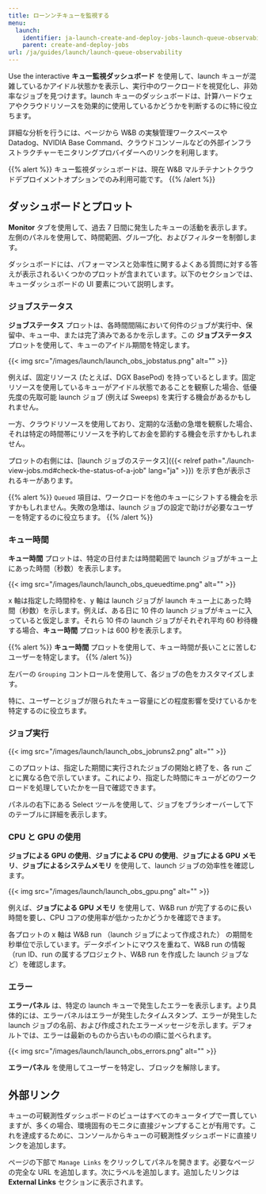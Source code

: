 ```yaml
---
title: ローンンチキューを監視する
menu:
  launch:
    identifier: ja-launch-create-and-deploy-jobs-launch-queue-observability
    parent: create-and-deploy-jobs
url: /ja/guides/launch/launch-queue-observability
---
```


Use the interactive **キュー監視ダッシュボード** を使用して、launch キューが混雑しているかアイドル状態かを表示し、実行中のワークロードを視覚化し、非効率なジョブを見つけます。launch キューのダッシュボードは、計算ハードウェアやクラウドリソースを効果的に使用しているかどうかを判断するのに特に役立ちます。

詳細な分析を行うには、ページから W&B の実験管理ワークスペースや Datadog、NVIDIA Base Command、クラウドコンソールなどの外部インフラストラクチャーモニタリングプロバイダーへのリンクを利用します。

{{% alert %}}
キュー監視ダッシュボードは、現在 W&B マルチテナントクラウドデプロイメントオプションでのみ利用可能です。
{{% /alert %}}

## ダッシュボードとプロット
**Monitor** タブを使用して、過去 7 日間に発生したキューの活動を表示します。左側のパネルを使用して、時間範囲、グループ化、およびフィルターを制御します。

ダッシュボードには、パフォーマンスと効率性に関するよくある質問に対する答えが表示されるいくつかのプロットが含まれています。以下のセクションでは、キューダッシュボードの UI 要素について説明します。

### ジョブステータス
**ジョブステータス** プロットは、各時間間隔において何件のジョブが実行中、保留中、キュー中、または完了済みであるかを示します。この **ジョブステータス** プロットを使用して、キューのアイドル期間を特定します。

{{< img src="/images/launch/launch_obs_jobstatus.png" alt="" >}}

例えば、固定リソース (たとえば、DGX BasePod) を持っているとします。固定リソースを使用しているキューがアイドル状態であることを観察した場合、低優先度の先取可能 launch ジョブ (例えば Sweeps) を実行する機会があるかもしれません。

一方、クラウドリソースを使用しており、定期的な活動の急増を観察した場合、それは特定の時間帯にリソースを予約してお金を節約する機会を示すかもしれません。

プロットの右側には、[launch ジョブのステータス]({{< relref path="./launch-view-jobs.md#check-the-status-of-a-job" lang="ja" >}}) を示す色が表示されるキーがあります。

{{% alert %}}
`Queued` 項目は、ワークロードを他のキューにシフトする機会を示すかもしれません。失敗の急増は、launch ジョブの設定で助けが必要なユーザーを特定するのに役立ちます。
{{% /alert %}}

### キュー時間

**キュー時間** プロットは、特定の日付または時間範囲で launch ジョブがキュー上にあった時間（秒数）を表示します。

{{< img src="/images/launch/launch_obs_queuedtime.png" alt="" >}}

x 軸は指定した時間枠を、y 軸は launch ジョブが launch キュー上にあった時間（秒数）を示します。例えば、ある日に 10 件の launch ジョブがキューに入っていると仮定します。それら 10 件の launch ジョブがそれぞれ平均 60 秒待機する場合、**キュー時間** プロットは 600 秒を表示します。

{{% alert %}}
**キュー時間** プロットを使用して、キュー時間が長いことに苦しむユーザーを特定します。
{{% /alert %}}

左バーの `Grouping` コントロールを使用して、各ジョブの色をカスタマイズします。

特に、ユーザーとジョブが限られたキュー容量にどの程度影響を受けているかを特定するのに役立ちます。

### ジョブ実行

{{< img src="/images/launch/launch_obs_jobruns2.png" alt="" >}}

このプロットは、指定した期間に実行されたジョブの開始と終了を、各 run ごとに異なる色で示しています。これにより、指定した時間にキューがどのワークロードを処理していたかを一目で確認できます。

パネルの右下にある Select ツールを使用して、ジョブをブラシオーバーして下のテーブルに詳細を表示します。

### CPU と GPU の使用
**ジョブによる GPU の使用**、**ジョブによる CPU の使用**、**ジョブによる GPU メモリ**、**ジョブによるシステムメモリ** を使用して、launch ジョブの効率性を確認します。

{{< img src="/images/launch/launch_obs_gpu.png" alt="" >}}

例えば、**ジョブによる GPU メモリ** を使用して、W&B run が完了するのに長い時間を要し、CPU コアの使用率が低かったかどうかを確認できます。

各プロットの x 軸は W&B run （launch ジョブによって作成された） の期間を秒単位で示しています。データポイントにマウスを重ねて、W&B run の情報（run ID、run の属するプロジェクト、W&B run を作成した launch ジョブなど）を確認します。

### エラー

**エラーパネル** は、特定の launch キューで発生したエラーを表示します。より具体的には、エラーパネルはエラーが発生したタイムスタンプ、エラーが発生した launch ジョブの名前、および作成されたエラーメッセージを示します。デフォルトでは、エラーは最新のものから古いものの順に並べられます。

{{< img src="/images/launch/launch_obs_errors.png" alt="" >}}

**エラーパネル** を使用してユーザーを特定し、ブロックを解除します。

## 外部リンク

キューの可観測性ダッシュボードのビューはすべてのキュータイプで一貫していますが、多くの場合、環境固有のモニタに直接ジャンプすることが有用です。これを達成するために、コンソールからキューの可観測性ダッシュボードに直接リンクを追加します。

ページの下部で `Manage Links` をクリックしてパネルを開きます。必要なページの完全な URL を追加します。次にラベルを追加します。追加したリンクは **External Links** セクションに表示されます。